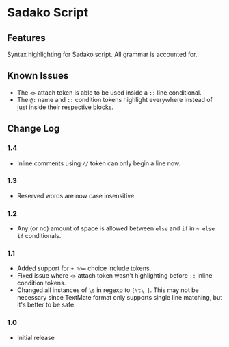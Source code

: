 # Sadako Script

## Features

Syntax highlighting for Sadako script. All grammar is accounted for.

## Known Issues

* The `<>` attach token is able to be used inside a `::` line conditional. 
* The `@:` name and `::` condition tokens highlight everywhere instead of just inside their respective blocks.

## Change Log

### 1.4
- Inline comments using `//` token can only begin a line now.

### 1.3
- Reserved words are now case insensitive.

### 1.2
- Any (or no) amount of space is allowed between `else` and `if` in `~ else if` conditionals.

### 1.1

- Added support for `+ >>=` choice include tokens.
- Fixed issue where `<>` attach token wasn't highlighting before `::` inline condition tokens.
- Changed all instances of `\s` in regexp to `[\t\ ]`. This may not be necessary since TextMate format only supports single line matching, but it's better to be safe.

### 1.0

- Initial release